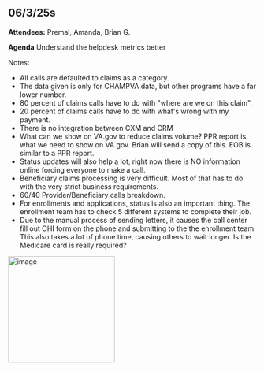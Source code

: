 


## **06/3/25s**

**Attendees:** Premal, Amanda, Brian G.

**Agenda**
Understand the helpdesk metrics better

Notes:
 - All calls are defaulted to claims as a category.
 - The data given is only for CHAMPVA data, but other programs have a far lower number.
 - 80 percent of claims calls have to do with "where are we on this claim".
 - 20 percent of claims calls have to do with what's wrong with my payment.
 - There is no integration between CXM and CRM 
 - What can we show on VA.gov to reduce claims volume? PPR report is what we need to show on VA.gov. Brian will send a copy of this. EOB is similar to a PPR
  report. 
  - Status updates will also help a lot, right now there is NO  information online forcing everyone to make a call. 
  - Beneficiary claims processing is very difficult. Most of that has to do with the very  strict business requirements.  
  - 60/40 Provider/Beneficiary calls breakdown. 
   - For enrollments and applications, status is also an  important thing. The enrollment team has to check 5 different systems to complete their job. 
   - Due to the manual process of sending letters, it causes the call center fill out OHI form on the phone and submitting to the the enrollment team. This also takes a lot of phone
   time, causing others to wait longer. Is the Medicare card is really
   required?

<img width="216" alt="image" src="https://github.com/user-attachments/assets/5ed33886-926f-40a5-b0f9-48ec4bd785f7" />
